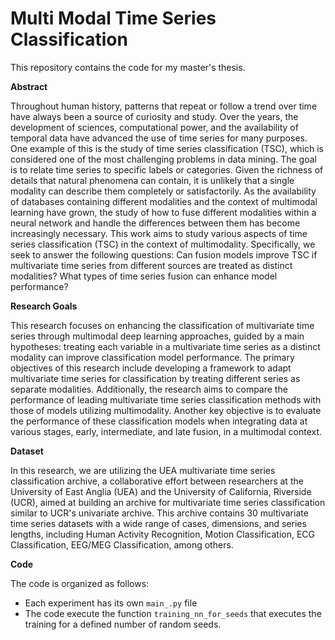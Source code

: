# Multi Modal Time Series Classification
This repository contains the code for my master's thesis.

**Abstract**

Throughout human history, patterns that repeat or follow a trend over time have always been a source of curiosity and study. Over the years, the development of sciences, computational power, and the availability of temporal data have advanced the use of time series for many purposes. One example of this is the study of time series classification (TSC), which is considered one of the most challenging problems in data mining. The goal is to relate time series to specific labels or categories. Given the richness of details that natural phenomena can contain, it is unlikely that a single modality can describe them completely or satisfactorily. As the availability of databases containing different modalities and the context of multimodal learning have grown, the study of how to fuse different modalities within a neural network and handle the differences between them has become increasingly necessary. This work aims to study various aspects of time series classification (TSC) in the context of multimodality. Specifically, we seek to answer the following questions: Can fusion models improve TSC if multivariate time series from different sources are treated as distinct modalities? What types of time series fusion can enhance model performance?

**Research Goals**

This research focuses on enhancing the classification of multivariate time series through multimodal deep learning approaches, guided by a main hypotheses: treating each variable in a multivariate time series as a distinct modality can improve classification model performance. The primary objectives of this research include developing a framework to adapt multivariate time series for classification by treating different series as separate modalities. Additionally, the research aims to compare the performance of leading multivariate time series classification methods with those of models utilizing multimodality. Another key objective is to evaluate the performance of these classification models when integrating data at various stages, early, intermediate, and late fusion, in a multimodal context.


**Dataset**

In this research, we are utilizing the UEA multivariate time series classification archive, a collaborative effort between researchers at the University of East Anglia (UEA) and the University of California, Riverside (UCR), aimed at building an archive for multivariate time series classification similar to UCR's univariate archive. This archive contains 30 multivariate time series datasets with a wide range of cases, dimensions, and series lengths, including Human Activity Recognition, Motion Classification, ECG Classification, EEG/MEG Classification, among others.


**Code**

The code is organized as follows:
- Each experiment has its own `main_.py` file
- The code execute the function `training_nn_for_seeds` that executes the training for a defined number of random seeds.
